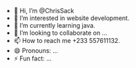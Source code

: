 - 👋 Hi, I’m @ChrisSack
- 👀 I’m interested in website development.
- 🌱 I’m currently learning java.
- 💞️ I’m looking to collaborate on ...
- 📫 How to reach me +233 557611132.
- 😄 Pronouns: ...
- ⚡ Fun fact: ...

<!---
ChrisSack/ChrisSack is a ✨ special ✨ repository because its `README.md` (this file) appears on your GitHub profile.
You can click the Preview link to take a look at your changes.
--->
